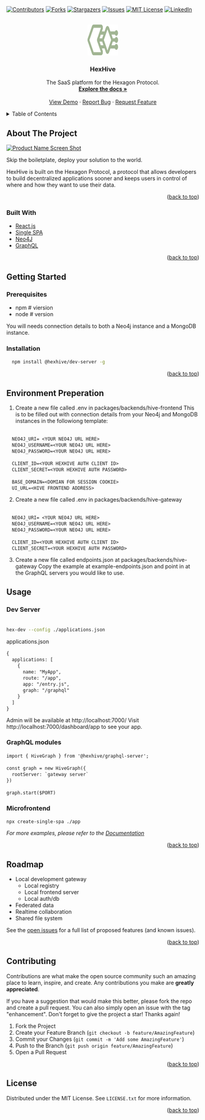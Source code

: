 <div id="top"></div>
<!--
*** Thanks for checking out the Best-README-Template. If you have a suggestion
*** that would make this better, please fork the repo and create a pull request
*** or simply open an issue with the tag "enhancement".
*** Don't forget to give the project a star!
*** Thanks again! Now go create something AMAZING! :D
-->

<!-- PROJECT SHIELDS -->
<!--
*** I'm using markdown "reference style" links for readability.
*** Reference links are enclosed in brackets [ ] instead of parentheses ( ).
*** See the bottom of this document for the declaration of the reference variables
*** for contributors-url, forks-url, etc. This is an optional, concise syntax you may use.
*** https://www.markdownguide.org/basic-syntax/#reference-style-links
-->

[![Contributors][contributors-shield]][contributors-url]
[![Forks][forks-shield]][forks-url]
[![Stargazers][stars-shield]][stars-url]
[![Issues][issues-shield]][issues-url]
[![MIT License][license-shield]][license-url]
[![LinkedIn][linkedin-shield]][linkedin-url]

<!-- PROJECT LOGO -->
<br />
<div align="center">
  <a href="https://github.com/TheTechCompany/HexHive">
    <img src="images/HX2.1.svg" alt="Logo" width="80" height="80">
  </a>

<h3 align="center">HexHive</h3>

  <p align="center">
    The SaaS platform for the Hexagon Protocol.
    <br />
    <a href="https://docs.hexhive.io"><strong>Explore the docs »</strong></a>
    <br />
    <br />
    <a href="https://github.com/TheTechCompany/HexHive">View Demo</a>
    ·
    <a href="https://github.com/TheTechCompany/HexHive/issues">Report Bug</a>
    ·
    <a href="https://github.com/TheTechCompany/HexHive/issues">Request Feature</a>
  </p>
</div>

<!-- TABLE OF CONTENTS -->
<details>
  <summary>Table of Contents</summary>
  <ol>
    <li>
      <a href="#about-the-project">About The Project</a>
      <ul>
        <li><a href="#built-with">Built With</a></li>
      </ul>
    </li>
    <li>
      <a href="#getting-started">Getting Started</a>
      <ul>
        <li><a href="#prerequisites">Prerequisites</a></li>
        <li><a href="#installation">Installation</a></li>
      </ul>
    </li>
    <li><a href="#usage">Usage</a></li>
    <li><a href="#roadmap">Roadmap</a></li>
    <li><a href="#contributing">Contributing</a></li>
    <li><a href="#license">License</a></li>
    <li><a href="#contact">Contact</a></li>
    <li><a href="#acknowledgments">Acknowledgments</a></li>
  </ol>
</details>

<!-- ABOUT THE PROJECT -->

## About The Project

[![Product Name Screen Shot][product-screenshot]](https://example.com)

Skip the boiletplate, deploy your solution to the world.

HexHive is built on the Hexagon Protocol, a protocol that allows developers to build decentralized applications sooner and keeps users in control of where and how they want to use their data.

<p align="right">(<a href="#top">back to top</a>)</p>

### Built With

- [React.js](https://reactjs.org/)
- [Single SPA](https://single-spa.js.org/)
- [Neo4J](https://neo4j.com/)
- [GraphQL](https://graphql.org/)

<p align="right">(<a href="#top">back to top</a>)</p>

<!-- GETTING STARTED -->

## Getting Started

### Prerequisites

- npm # viersion
- node # version 

You will needs connection details to both a Neo4j instance and a MongoDB instance.

### Installation

```sh
  npm install @hexhive/dev-server -g
```

   <p align="right">(<a href="#top">back to top</a>)</p>

## Environment Preperation

1. Create a new file called .env in packages/backends/hive-frontend
   This is to be filled out with connection details from your Neo4j and MongoDB instances in the followiong template:

```MONGO_URL=<YOUR MONGO URL HERE (REMEBER TO REPLACE THE <password> appropriately)>

  NEO4J_URI= <YOUR NEO4J URL HERE>
  NEO4J_USERNAME=<YOUR NEO4J URL HERE>
  NEO4J_PASSWORD=<YOUR NEO4J URL HERE>

  CLIENT_ID=<YOUR HEXHIVE AUTH CLIENT ID>
  CLIENT_SECRET=<YOUR HEXHIVE AUTH PASSWORD>

  BASE_DOMAIN=<DOMIAN FOR SESSION COOKIE>
  UI_URL=<HIVE FRONTEND ADDRESS>
```

2. Create a new file called .env in packages/backends/hive-gateway

```MONGO_URL=<YOUR MONGO URL HERE (REMEBER TO REPLACE THE <password> appropriately)>

  NEO4J_URI= <YOUR NEO4J URL HERE>
  NEO4J_USERNAME=<YOUR NEO4J URL HERE>
  NEO4J_PASSWORD=<YOUR NEO4J URL HERE>

  CLIENT_ID=<YOUR HEXHIVE AUTH CLIENT ID>
  CLIENT_SECRET=<YOUR HEXHIVE AUTH PASSWORD>
```

3. Create a new file called endpoints.json at packages/backends/hive-gateway
   Copy the example at example-endpoints.json and point in at the GraphQL servers you would like to use.

<!-- USAGE EXAMPLES -->

## Usage

### Dev Server
```sh

hex-dev --config ./applications.json
```

applications.json
```
{
  applications: [
    {
      name: "MyApp",
      route: "/app",
      app: "/entry.js",
      graph: "/graphql"
    }
  ]  
}
```

Admin will be available at http://localhost:7000/
Visit http://localhost:7000/dashboard/app to see your app.

### GraphQL modules

```
import { HiveGraph } from '@hexhive/graphql-server';

const graph = new HiveGraph({
  rootServer: `gateway server`
})

graph.start($PORT)
```

### Microfrontend

```
npx create-single-spa ./app
```

_For more examples, please refer to the [Documentation](https://docs.hexhive.io)_

<p align="right">(<a href="#top">back to top</a>)</p>

<!-- ROADMAP -->

## Roadmap

- Local development gateway
  - Local registry
  - Local frontend server
  - Local auth/db
- Federated data
- Realtime collaboration
- Shared file system

See the [open issues](https://github.com/TheTechCompany/HexHive/issues) for a full list of proposed features (and known issues).

<p align="right">(<a href="#top">back to top</a>)</p>

<!-- CONTRIBUTING -->

## Contributing

Contributions are what make the open source community such an amazing place to learn, inspire, and create. Any contributions you make are **greatly appreciated**.

If you have a suggestion that would make this better, please fork the repo and create a pull request. You can also simply open an issue with the tag "enhancement".
Don't forget to give the project a star! Thanks again!

1. Fork the Project
2. Create your Feature Branch (`git checkout -b feature/AmazingFeature`)
3. Commit your Changes (`git commit -m 'Add some AmazingFeature'`)
4. Push to the Branch (`git push origin feature/AmazingFeature`)
5. Open a Pull Request

<p align="right">(<a href="#top">back to top</a>)</p>

<!-- LICENSE -->

## License

Distributed under the MIT License. See `LICENSE.txt` for more information.

<p align="right">(<a href="#top">back to top</a>)</p>

<!-- MARKDOWN LINKS & IMAGES -->
<!-- https://www.markdownguide.org/basic-syntax/#reference-style-links -->

[contributors-shield]: https://img.shields.io/github/contributors/TheTechCompany/HexHive.svg?style=for-the-badge
[contributors-url]: https://github.com/TheTechCompany/HexHive/graphs/contributors
[forks-shield]: https://img.shields.io/github/forks/TheTechCompany/HexHive.svg?style=for-the-badge
[forks-url]: https://github.com/TheTechCompany/HexHive/network/members
[stars-shield]: https://img.shields.io/github/stars/TheTechCompany/HexHive.svg?style=for-the-badge
[stars-url]: https://github.com/TheTechCompany/HexHive/stargazers
[issues-shield]: https://img.shields.io/github/issues/TheTechCompany/HexHive.svg?style=for-the-badge
[issues-url]: https://github.com/TheTechCompany/HexHive/issues
[license-shield]: https://img.shields.io/github/license/TheTechCompany/HexHive.svg?style=for-the-badge
[license-url]: https://github.com/TheTechCompany/HexHive/blob/master/LICENSE.txt
[linkedin-shield]: https://img.shields.io/badge/-LinkedIn-black.svg?style=for-the-badge&logo=linkedin&colorB=555
[linkedin-url]: https://linkedin.com/in/linkedin_username
[product-screenshot]: images/screenshot.png
